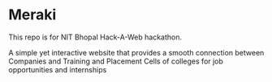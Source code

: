 # Meraki
This repo is for NIT Bhopal Hack-A-Web hackathon.

A simple yet interactive website that provides a smooth connection between Companies and Training and Placement Cells of colleges for job opportunities and internships

